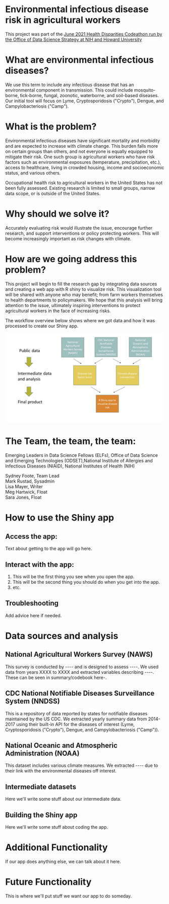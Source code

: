 # Environmental infectious disease risk in agricultural workers


This project was part of the [June 2021 Health Disparities Codeathon run by the Office of Data Science Strategy at NIH and Howard University](https://datascience.nih.gov/participant-application-health-disparities-codeathon)


# What are environmental infectious diseases?

We use this term to include any infectious disease that has an environmental component in transmission. This could include mosquito-borne, tick-borne, fungal, zoonotic, waterborne, and soil-based diseases. Our initial tool will focus on Lyme, Cryptosporidosis ("Crypto"), Dengue, and Campylobacteriosis ("Camp").

# What is the problem?

Environmental infectious diseases have significant mortality and morbidity and are expected to increase with climate change. This burden falls more on certain groups than others, and not everyone is equally equipped to mitigate their risk. One such group is agricultural workers who have risk factors such as environmental exposures (temperature, precipitation, etc.), access to healthcare, living in crowded housing, income and socioeconomic status, and various others.

Occupational health risk to agricultural workers in the United States has not been fully assessed. Existing research is limited to small groups, narrow data scope, or is outside of the United States. 

# Why should we solve it?

Accurately evaluating risk would illustrate the issue, encourage further research, and support interventions or policy protecting workers. This will become increasingly important as risk changes with climate.

# How are we going address this problem?

This project will begin to fill the research gap by integrating data sources and creating a web app with R shiny to visualize risk. This visualization tool will be shared with anyone who may benefit; from farm workers themselves to health departments to policymakers. We hope that this analysis will bring attention to the issue, ultimately inspiring interventions to protect agricultural workers in the face of increasing risks.

The workflow overview below shows where we got data and how it was processed to create our Shiny app.

![Workflow diagram](Workflow_disparities_codeathon.png)


# The Team, the team, the team:

Emerging Leaders in Data Science Fellows (ELFs),
Office of Data Science and Emerging Technologies (ODSET),National Institute of Allergies and Infectious Diseases (NIAID), National Institutes of Health (NIH)

Sydney Foote, Team Lead  
Mark Rustad, Sysadmin  
Lisa Mayer, Writer  
Meg Hartwick, Float   
Sara Jones, Float


# How to use the Shiny app

## Access the app:

Text about getting to the app will go here. 

## Interact with the app:

1. This will be the first thing you see when you open the app.
2. This will be the second thing you should do when you get into the app.
3. etc.

## Troubleshooting

Add advice here if needed.


# Data sources and analysis

## National Agricultural Workers Survey (NAWS)

This survey is conducted by ---- and is designed to assess ----. We used data from years XXXX to XXXX and extracted variables describing ----. These can be seen in summary/codebook here-.

## CDC National Notifiable Diseases Surveillance System (NNDSS)

This is a repository of data reported by states for notifiable diseases maintained by the US CDC. We extracted yearly summary data from 2014-2017 using their built-in API for the diseases of interest (Lyme, Cryptosporidosis ("Crypto"), Dengue, and Campylobacteriosis ("Camp")).

## National Oceanic and Atmospheric Administration (NOAA)

This dataset includes various climate measures. We extracted ---- due to their link with the environmental diseases off interest.

## Intermediate datasets
Here we'll write some stuff about our intermediate data.

## Building the Shiny app
Here we'll write some stuff about coding the app.

# Additional Functionality
If our app does anything else, we can talk about it here.

# Future Functionality
This is where we'll put stuff we want our app to do someday.
